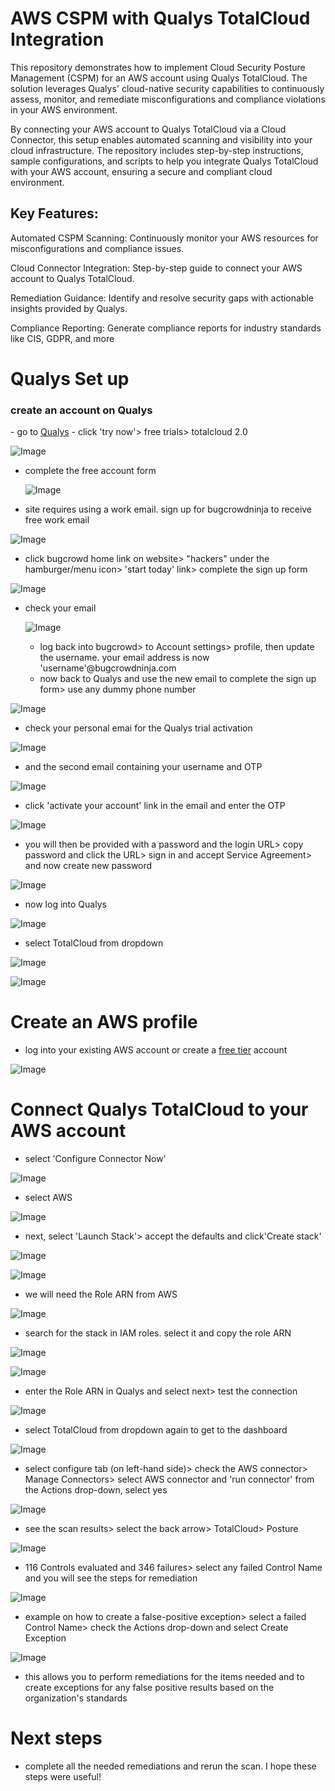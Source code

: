 # AWS CSPM with Qualys TotalCloud Integration

This repository demonstrates how to implement Cloud Security Posture Management (CSPM) for an AWS account using Qualys TotalCloud. The solution leverages Qualys' cloud-native security capabilities to continuously assess, monitor, and remediate misconfigurations and compliance violations in your AWS environment.

By connecting your AWS account to Qualys TotalCloud via a Cloud Connector, this setup enables automated scanning and visibility into your cloud infrastructure. The repository includes step-by-step instructions, sample configurations, and scripts to help you integrate Qualys TotalCloud with your AWS account, ensuring a secure and compliant cloud environment.

<h2>Key Features:</h2>
Automated CSPM Scanning: Continuously monitor your AWS resources for misconfigurations and compliance issues.

Cloud Connector Integration: Step-by-step guide to connect your AWS account to Qualys TotalCloud.

Remediation Guidance: Identify and resolve security gaps with actionable insights provided by Qualys.

Compliance Reporting: Generate compliance reports for industry standards like CIS, GDPR, and more

# Qualys Set up
<h3>create an account on Qualys</h3>
- go to <a href="https://www.qualys.com/">Qualys</a>
- click 'try now'> free trials> totalcloud 2.0 

![Image](https://github.com/user-attachments/assets/c0642f59-b9be-4229-9117-e3585b664b36)
- complete the free account form

  ![Image](https://github.com/user-attachments/assets/025e9a18-01c5-4e31-8bcf-d5dcabb2b01b)
- site requires using a work email. sign up for bugcrowdninja to receive free work email

![Image](https://github.com/user-attachments/assets/53bd6573-82b0-4b2f-a168-0fd4554b27fd)
- click bugcrowd home link on website> "hackers" under the hamburger/menu icon> 'start today' link> complete the sign up form

![Image](https://github.com/user-attachments/assets/a4354e75-0c20-4c00-9efc-d5301ab1b916)
- check your email

  ![Image](https://github.com/user-attachments/assets/86136862-9956-456f-9a96-04242b97c9d3)
  - log back into bugcrowd> to Account settings> profile, then update the username. your email address is now 'username'@bugcrowdninja.com
  - now back to Qualys and use the new email to complete the sign up form> use any dummy phone number
 
![Image](https://github.com/user-attachments/assets/08d06b5b-1732-4ded-a8ec-6682be70b554)
- check your personal emai for the Qualys trial activation

![Image](https://github.com/user-attachments/assets/ab5323e1-6064-4202-a017-7af5296c04ee)
- and the second email containing your username and OTP

![Image](https://github.com/user-attachments/assets/dbcdaefd-be43-42f2-9b76-d1eb0eabe140)
- click 'activate your account' link in the email and enter the OTP

![Image](https://github.com/user-attachments/assets/cecf96ab-c6af-4ac7-a9ff-17aac59cbfc7)
- you will then be provided with a password and the login URL> copy password and click the URL> sign in and accept Service Agreement> and now create new password

![Image](https://github.com/user-attachments/assets/ba412ae2-5ed7-41d1-a2b5-e89a8afbc390)
- now log into Qualys

![Image](https://github.com/user-attachments/assets/cf819d9c-ca31-463f-9820-ea6953c28477)
- select TotalCloud from dropdown

![Image](https://github.com/user-attachments/assets/21760953-c938-4192-9771-3461ca22bb3f)

![Image](https://github.com/user-attachments/assets/9f891589-4e87-470d-b4a2-bf416a0b0d8c)

# Create an AWS profile
- log into your existing AWS account or create a <a href="https://aws.amazon.com/free/?gclid=Cj0KCQiAlbW-BhCMARIsADnwaspO8i986yG0D4XdFCOsR7gJqPp9MAmMN26Z8HKg3Kn4762WLOcp6T0aApCxEALw_wcB&trk=78b916d7-7c94-4cab-98d9-0ce5e648dd5f&sc_channel=ps&ef_id=Cj0KCQiAlbW-BhCMARIsADnwaspO8i986yG0D4XdFCOsR7gJqPp9MAmMN26Z8HKg3Kn4762WLOcp6T0aApCxEALw_wcB:G:s&s_kwcid=AL!4422!3!432339156165!e!!g!!aws%20free%20tier%20account!9572385111!102212379047&all-free-tier.sort-by=item.additionalFields.SortRank&all-free-tier.sort-order=asc&awsf.Free%20Tier%20Types=*all&awsf.Free%20Tier%20Categories=*all">free tier</a> account

![Image](https://github.com/user-attachments/assets/5cc88a93-4403-47b9-93d8-96d7aa02b2dd)
# Connect Qualys TotalCloud to your AWS account
- select 'Configure Connector Now'

![Image](https://github.com/user-attachments/assets/bb384058-7a27-4466-b2f3-ebfc6e8e0d82)
- select AWS

![Image](https://github.com/user-attachments/assets/e0538a6f-1760-4c99-affc-c1502732a84c)
- next, select 'Launch Stack'> accept the defaults and click'Create stack'

![Image](https://github.com/user-attachments/assets/0bb2ace8-f8d4-4093-896a-4e1c5898c25e)

![Image](https://github.com/user-attachments/assets/5944fc13-0570-4d23-bb0f-14d9e9c1b733)
- we will need the Role ARN from AWS

![Image](https://github.com/user-attachments/assets/1b85f10e-b964-4187-96d2-691338600f48)
- search for the stack in IAM roles. select it and copy the role ARN

![Image](https://github.com/user-attachments/assets/35d02417-f1ef-4ad0-99d6-ad5dc8083d93)

![Image](https://github.com/user-attachments/assets/90a28ca8-84aa-4391-9e39-e8f47495e25c)
- enter the Role ARN in Qualys and select next> test the connection

![Image](https://github.com/user-attachments/assets/8123cd8a-b4bd-4dd2-94b4-ed65ce20a467)
- select TotalCloud from dropdown again to get to the dashboard

![Image](https://github.com/user-attachments/assets/2cce3359-1ec8-4ca0-b874-62c25dc5a12d)
- select configure tab (on left-hand side)> check the AWS connector> Manage Connectors> select AWS connector and 'run connector' from the Actions drop-down, select yes

![Image](https://github.com/user-attachments/assets/e5e450f1-8b01-4d59-8fa5-6a22df3dd2c4)
- see the scan results> select the back arrow> TotalCloud> Posture

![Image](https://github.com/user-attachments/assets/33c6c480-55b5-4333-8f20-b9bdad1ed54f)
- 116 Controls evaluated  and 346 failures> select any failed Control Name and you will see the steps for remediation

![Image](https://github.com/user-attachments/assets/81bab2f9-7ad7-441d-a546-7db76e1c81ca)
- example on how to create a false-positive exception> select a failed Control Name> check the Actions drop-down and select Create Exception

![Image](https://github.com/user-attachments/assets/3a53d196-f674-43a3-85d4-6b7113619d22)
- this allows you to perform remediations for the items needed and to create exceptions for any false positive results based on the organization's standards
# Next steps
- complete all the needed remediations and rerun the scan. I hope these steps were useful!
